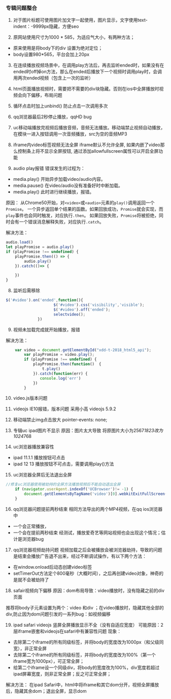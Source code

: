 ### 专辑问题整合

1. 对于图片标题可使用图片加文字一起使用，图片显示，文字使用text-indent：-9999px隐藏，方便seo

2. 原网站使用尺寸为1000 * 585，为适应气大小，有两种方法；
- 原来使用是将body下的div 设置为绝对定位；
- body设置980*565，平台会加上20px

3. 在连续播放视频场景中，在调用play方法后，再去监听ended时，如果没有在ended时off掉on方法，那么在ended后播放下一个视频时调用play时，会调用两次ended视频（包含上一次的监听）

4. html页面播放视频时，需要把不需要的div块隐藏。否则在ios中全屏播放时视频会向下偏移，布局问题

5. 循环点击时加上unbind() 防止点击一次调用多次

6. qq浏览器最后2秒停止播放，qqHD bug

7. uc移动端播放完视频后播放音频，音频无法播放。移动端禁止视频自动播放，在模块一进入按钮调用一次音频播放，src为空的音频MP3

8. iframe内video标签视频无法全屏
   iframe默认不允许全屏, 如果内嵌了video那么控制条上将不显示全屏按钮, 通过添加allowfullscreen属性可以开启全屏功能

9. audio play报错
   错误发生的过程为：
- media.play() 开始异步加载video/audio内容。
- media.pause() 在video/audio没有准备好时中断加载。
- media.play() 此时进行继续播放，报错。

原因：
从Chrome50开始，对`<video>`或`<audio>`元素的`play()`调用返回一个`Promise`。
      一个异步返回单个结果的函数。如果回放成功，`Promise`就会实现，而`play`事件也会同时触发，对应执行`.then`。
      如果回放失败，`Promise`将被拒绝，同时会有一个错误消息解释失败，对应执行`.catch`。

解决方法：

```js	
audio.load()
let playPromise = audio.play()
if (playPromise !== undefined) {
    playPromise.then(() => {
        audio.play()
    }).catch(()=> {
      
    })
}
```

8. 监听后需移除
```js
$('#video').on('ended',function(){
                     $('#video').css('visibility','visible');
                     $('#video').off('ended');
                     selectvideo();
              })
```

9. 视频未加载完成就开始播放，报错

解决方法：

```js
    var video = document.getElementById("xdd-t-2018_html5_api");
        var playPromise = video.play();
        if (playPromise !== undefined) {
            playPromise.then(function()  {
                t.play()
            }).catch(function(err) {
               console.log('err')
            })
        }
```

10. video.js版本问题

11. videojs IE10报错，版本问题
    采用小高 videojs 5.9.2

12. 移动端禁止img点击放大
    pointer-events: none;

13. 专辑uc ipad图片不显示
    原因：图片太大导致
    将原图片大小为2567*1823改为1024*768

14. uc浏览器播放兼容性
- ipad 11.1.1  播放按钮可点击
- ipad 12 13 播放按钮不可点击，需要调用play()方法

15. uc浏览器全屏后无法退出全屏

```js
//修复uc浏览器使用被劫持的全屏方法播放视频后不能自动退出全屏
    if (navigator.userAgent.indexOf('UCBrowser')!= -1) {
        document.getElementsByTagName('video')[0].webkitExitFullScreen()
    }
```

16. qq浏览器问题提前两秒结束
相同方法导出的两个MP4视频，在qq ios浏览器中
- 一个会正常播放，
- 一个会在提前两秒结束
    经测试，播放爱奇艺等网站视频也会出现这个情况；估计是浏览器bug

17. qq浏览器视频劫持问题
视频加载之后会被播放会被浏览器劫持，导致的问题是结束会播放广告退不出来，经过不断调试操作，有以下两个方法：
- 在window.onload后动态创建video标签
- setTimerOut方法定个800毫秒（大概时间），之后再创建video对象，神奇的是就不会被劫持了

18. safair视频向下偏移
    原因：dom布局导致：video播放时，没有隐藏之前的div页面

推荐将body子元素设置为两个：video 和div ；在video播放时，隐藏其他全部的div,防止因为dom问题引发的一系列bug：如视频偏移

19. ipad safari videojs 竖屏全屏播放显示不全（没有自适应宽度）
    可能原因：2层iframe嵌套和videojs在safari中有兼容性问题
    现象：
- 去除第二个iframe的所有同级标签，并将body的宽度改为1000px（和父级同宽），非正常全屏
- 去除第二个iframe的所有同级标签，并将body的宽度改为100%（第一个iframe宽为1000px），可正常全屏；
- 给第二个iframe设一个同级div，将body的宽度改为100%，div宽度若超过ipad屏幕宽度，则非正常全屏；反之可正常全屏；

解决方法：
在ipad Safari中，html中将iframe和其它dom分开，视频全屏播放后，隐藏其余dom；退出全屏，显示dom
